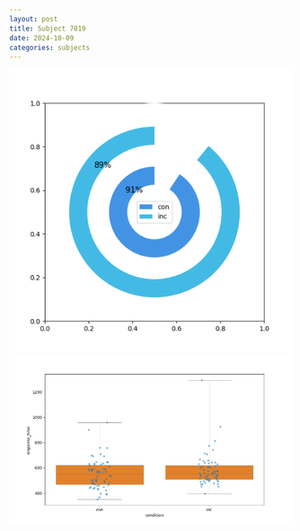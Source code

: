 ```yaml
---
layout: post
title: Subject 7019
date: 2024-10-09
categories: subjects
---
```


![](data/7019/run-6/7019_accuracy_by_condition.png)
![](data/7019/run-6/7019_rt.png)
